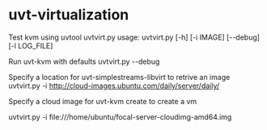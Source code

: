 # uvt-virtualization
Test kvm using uvtool
uvtvirt.py
usage: uvtvirt.py [-h] [-i IMAGE] [--debug] [-l LOG_FILE]

Run uvt-kvm with defaults
uvtvirt.py --debug

Specify a location for uvt-simplestreams-libvirt to retrive an image
uvtvirt.py -i http://cloud-images.ubuntu.com/daily/server/daily/

Specify a cloud image for uvt-kvm create to create a vm

uvtvirt.py -i file:///home/ubuntu/focal-server-cloudimg-amd64.img
